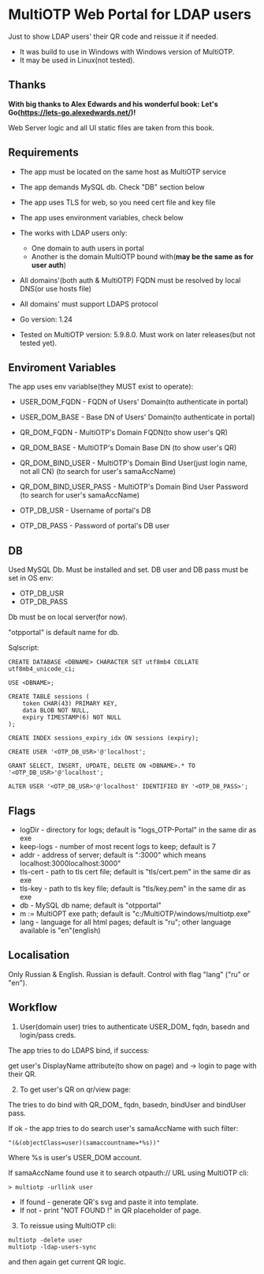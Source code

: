 # MultiOTP Web Portal for LDAP users

Just to show LDAP users' their QR code and reissue it if needed.

* It was build to use in Windows with Windows version of MultiOTP.
* It may be used in Linux(not tested).

<h2>Thanks</h2>

**With big thanks to Alex Edwards and his wonderful book: Let's Go(https://lets-go.alexedwards.net/)!**

Web Server logic and all UI static files are taken from this book.

<h2>Requirements</h2>

* The app must be located on the same host as MultiOTP service
* The app demands MySQL db. Check "DB" section below
* The app uses TLS for web, so you need cert file and key file
* The app uses environment variables, check below
* The works with LDAP users only:
    * One domain to auth users in portal
    * Another is the domain MultiOTP bound with(<b>may be the same as for user auth</b>)
* All domains'(both auth & MultiOTP) FQDN must be resolved by local DNS(or use hosts file)
* All domains' must support LDAPS protocol

* Go version: 1.24
* Tested on MultiOTP version: 5.9.8.0. Must work on later releases(but not tested yet).

<h2>Enviroment Variables</h2>

The app uses env variablse(they MUST exist to operate):
* USER_DOM_FQDN - FQDN of Users' Domain(to authenticate in portal)
* USER_DOM_BASE - Base DN of Users' Domain(to authenticate in portal)

* QR_DOM_FQDN - MultiOTP's Domain FQDN(to show user's QR)
* QR_DOM_BASE - MultiOTP's Domain Base DN (to show user's QR)

* QR_DOM_BIND_USER - MultiOTP's Domain Bind User(just login name, not all CN) (to search for user's samaAccName)
* QR_DOM_BIND_USER_PASS - MultiOTP's Domain Bind User Password (to search for user's samaAccName)

* OTP_DB_USR - Username of portal's DB
* OTP_DB_PASS - Password of portal's DB user

<h2>DB</h2>

Used MySQL Db. Must be installed and set.
DB user and DB pass must be set in OS env:
- OTP_DB_USR
- OTP_DB_PASS

Db must be on local server(for now). 

"otpportal" is default name for db.

Sqlscript:
```
CREATE DATABASE <DBNAME> CHARACTER SET utf8mb4 COLLATE utf8mb4_unicode_ci;

USE <DBNAME>;

CREATE TABLE sessions (
    token CHAR(43) PRIMARY KEY,
    data BLOB NOT NULL,
    expiry TIMESTAMP(6) NOT NULL
);

CREATE INDEX sessions_expiry_idx ON sessions (expiry);

CREATE USER '<OTP_DB_USR>'@'localhost';

GRANT SELECT, INSERT, UPDATE, DELETE ON <DBNAME>.* TO '<OTP_DB_USR>'@'localhost';

ALTER USER '<OTP_DB_USR>'@'localhost' IDENTIFIED BY '<OTP_DB_PASS>';
```

<h2>Flags</h2>

* logDir - directory for logs; default is "logs_OTP-Portal" in the same dir as exe
* keep-logs - number of most recent logs to keep; default is 7
* addr - address of server; default is ":3000" which means localhost:3000localhost:3000"
* tls-cert - path to tls cert file; default is "tls/cert.pem" in the same dir as exe
* tls-key - path to tls key file; default is "tls/key.pem" in the same dir as exe
* db - MySQL db name; default is "otpportal"
* m := MultiOPT exe path; default is "c:/MultiOTP/windows/multiotp.exe"
* lang - language for all html pages; default is "ru"; other language available is "en"(english)

<h2>Localisation</h2>

Only Russian & English. Russian is default.
Control with flag "lang" ("ru" or "en").

<h2>Workflow</h2>

1) User(domain user) tries to authenticate USER_DOM_ fqdn, basedn and login/pass creds.

The app tries to do LDAPS bind, if success:

get user's DisplayName attribute(to show on page) and -> login to page with their QR.

2) To get user's QR on qr/view page:

The tries to do bind with QR_DOM_ fqdn, basedn, bindUser and bindUser pass.

If ok - the app tries to do search user's samaAccName with such filter:
```
"(&(objectClass=user)(samaccountname=*%s))"
```

Where %s is user's USER_DOM account.

If samaAccName found use it to search otpauth:// URL using MultiOTP cli:
```
> multiotp -urllink user
```

* If found - generate QR's svg and paste it into template.
* If not - print "NOT FOUND !" in QR placeholder of page.

3) To reissue using MultiOTP cli:
```
multiotp -delete user
multiotp -ldap-users-sync
```
and then again get current QR logic.